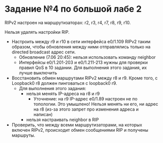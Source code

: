 # Задание №4 по большой лабе 2

RIPv2 настроен на маршрутизаторах: r2, r3, r4, r7, r8, r9, r10.

Нельзя удалять настройки RIP.

* Настроить между r9 и r10 в сети интерфейса e0/1.109 RIPv2 таким образом, чтобы обновления между ними отправлялись только на directed broadcast адрес сети.
  * Обновление \(7.06 20:45\): нельзя использовать команду neighbor
  * Интерфейсы e0/1.201-203 и e0/1.211-213 нужны для проверки правил QoS в 10 задании. Для выполнения этого задания, их лучше выключить
* Восстановить обмен маршрутами RIPv2 между r8 и r9. Кроме того, с Loopback0 r8 должен пинговаться с loopback0 r9.
  * Для выполнения этого задания:
    * нельзя менять IP-адреса на r8 и r9
      * Уточнение: на r9 IP-адрес e0/1.89 настроен не по топологии. Это умышлено! Нельзя менять ни его, ни адрес на r8 \(из-за этого запрет про изменения адреса и написан\)
    * нельзя настраивать neighbor в RIP
* Проверить, что между всеми маршрутизаторами, на которых включен RIPv2, происходит обмен сообщениями RIP и получены маршруты.

